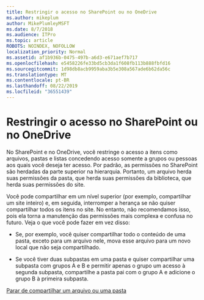 ```yaml
---
title: Restringir o acesso no SharePoint ou no OneDrive
ms.author: mikeplum
author: MikePlumleyMSFT
ms.date: 8/7/2018
ms.audience: ITPro
ms.topic: article
ROBOTS: NOINDEX, NOFOLLOW
localization_priority: Normal
ms.assetid: af1b936b-0475-497b-a6d3-e671aef7b717
ms.openlocfilehash: e5458226fe33bd5cb3da1f608fb113b888fbfd16
ms.sourcegitcommit: 1d98db8acb9959aba3b5e308a567ade6b62da56c
ms.translationtype: MT
ms.contentlocale: pt-BR
ms.lasthandoff: 08/22/2019
ms.locfileid: "36551439"
---
```

# <a name="restrict-access-in-sharepoint-or-onedrive"></a>Restringir o acesso no SharePoint ou no OneDrive

No SharePoint e no OneDrive, você restringe o acesso a itens como arquivos, pastas e listas concedendo acesso somente a grupos ou pessoas aos quais você deseja ter acesso. Por padrão, as permissões no SharePoint são herdadas da parte superior na hierarquia. Portanto, um arquivo herda suas permissões da pasta, que herda suas permissões da biblioteca, que herda suas permissões do site.
  
Você pode compartilhar em um nível superior (por exemplo, compartilhar um site inteiro) e, em seguida, interromper a herança se não quiser compartilhar todos os itens no site. No entanto, não recomendamos isso, pois ela torna a manutenção das permissões mais complexa e confusa no futuro. Veja o que você pode fazer em vez disso:
  
- Se, por exemplo, você quiser compartilhar todo o conteúdo de uma pasta, exceto para um arquivo nele, mova esse arquivo para um novo local que não seja compartilhado.
    
- Se você tiver duas subpastas em uma pasta e quiser compartilhar uma subpasta com grupos A e B e permitir apenas o grupo um acesso à segunda subpasta, compartilhe a pasta pai com o grupo A e adicione o grupo B à primeira subpasta.
    
[Parar de compartilhar um arquivo ou uma pasta](https://go.microsoft.com/fwlink/?linkid=2008861)
  

